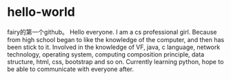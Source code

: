 # hello-world
fairy的第一个github。
Hello everyone. I am a cs professional girl. Because from high school began to like the knowledge of the computer, and then has been stick to it. Involved in the knowledge of VF, java, c language, network technology, operating system, computing composition principle, data structure, html, css, bootstrap and so on. Currently learning python, hope to be able to communicate with everyone after.
